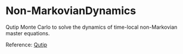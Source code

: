 # Non-MarkovianDynamics
Qutip Monte Carlo to solve the dynamics of time-local non-Markovian master equations.


Reference: [Qutip ](https://qutip.org/downloads/5.0.0a2/qutip-doc-5.0.pdf)
